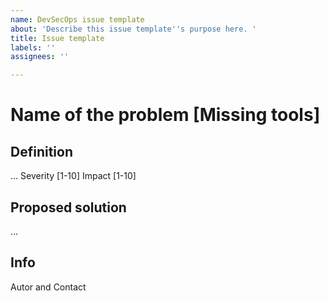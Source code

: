 ```yaml
---
name: DevSecOps issue template
about: 'Describe this issue template''s purpose here. '
title: Issue template
labels: ''
assignees: ''

---
```


# Name of the problem [Missing tools]
## Definition 
...
Severity [1-10]
Impact [1-10]

## Proposed solution
...
## Info

Autor and Contact
